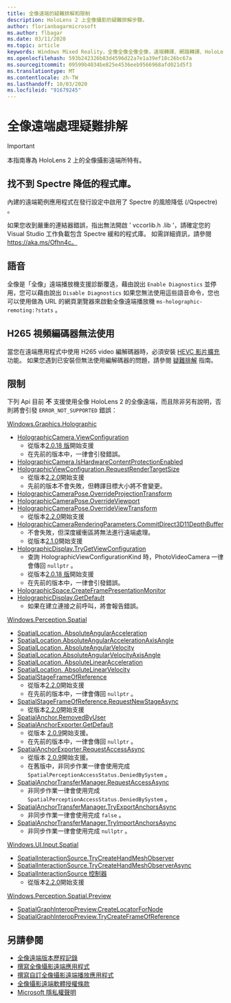 ```yaml
---
title: 全像遠端的疑難排解和限制
description: HoloLens 2 上全像攝影的疑難排解步驟。
author: florianbagarmicrosoft
ms.author: flbagar
ms.date: 03/11/2020
ms.topic: article
keywords: Windows Mixed Reality，全像全像全像全像，遠端轉譯、網路轉譯、HoloLens、遠端全息全像、疑難排解、協助
ms.openlocfilehash: 593b242326b83d4596d22a7e1a39ef18c26bc67a
ms.sourcegitcommit: 09599b4034be825e4536eeb9566968afd021d5f3
ms.translationtype: MT
ms.contentlocale: zh-TW
ms.lasthandoff: 10/03/2020
ms.locfileid: "91679245"
---
```

# <a name="holographic-remoting-troubleshooting"></a>全像遠端處理疑難排解

> [!IMPORTANT]
> 本指南專為 HoloLens 2 上的全像攝影遠端所特有。

## <a name="spectre-mitigated-libraries-not-found"></a>找不到 Spectre 降低的程式庫。

內建的遠端範例應用程式在發行設定中啟用了 Spectre 的風險降低 (/Qspectre) 。

如果您收到嚴重的連結器錯誤，指出無法開啟 ' vccorlib.h .lib '，請確定您的 Visual Studio 工作負載包含 Spectre 緩和的程式庫。 如需詳細資訊，請參閱 https://aka.ms/Ofhn4c。

## <a name="speech"></a>語音

全像是「全像」遠端播放機支援診斷覆迭，藉由說出 ```Enable Diagnostics``` 並停用，您可以藉由說出 ```Disable Diagnostics``` 如果您無法使用這些語音命令，您也可以使用做為 URL 的網頁瀏覽器來啟動全像遠端播放機 ```ms-holographic-remoting:?stats``` 。

## <a name="h265-video-codec-not-available"></a>H265 視頻編碼器無法使用

當您在遠端應用程式中使用 H265 video 編解碼器時，必須安裝 [HEVC 影片擴充](https://www.microsoft.com/p/hevc-video-extensions/9nmzlz57r3t7) 功能。 如果您遇到已安裝但無法使用編解碼器的問題，請參閱 [疑難排解](https://docs.microsoft.com/azure/remote-rendering/resources/troubleshoot#h265-codec-not-available) 指南。

## <a name="limitations"></a>限制

下列 Api 目前 **不** 支援使用全像 HoloLens 2 的全像遠端，而且除非另有說明，否則將會引發 ```ERROR_NOT_SUPPORTED``` 錯誤：

[Windows.Graphics.Holographic](https://docs.microsoft.com/uwp/api/windows.graphics.holographic)

* [HolographicCamera.ViewConfiguration](https://docs.microsoft.com/uwp/api/windows.graphics.holographic.holographiccamera.viewconfiguration)
  - 從版本[2.0.18 版](holographic-remoting-version-history.md#v2.0.18)開始支援
  - 在先前的版本中，一律會引發錯誤。
* [HolographicCamera.IsHardwareContentProtectionEnabled](https://docs.microsoft.com/uwp/api/windows.graphics.holographic.holographiccamera.ishardwarecontentprotectionenabled#Windows_Graphics_Holographic_HolographicCamera_IsHardwareContentProtectionEnabled)
* [HolographicViewConfiguration.RequestRenderTargetSize](https://docs.microsoft.com/uwp/api/windows.graphics.holographic.holographicviewconfiguration.requestrendertargetsize#Windows_Graphics_Holographic_HolographicViewConfiguration_RequestRenderTargetSize_Windows_Foundation_Size_)
  - 從版本[2.2.0](holographic-remoting-version-history.md#v2.2.0)開始支援
  - 先前的版本不會失敗，但轉譯目標大小將不會變更。
* [HolographicCameraPose.OverrideProjectionTransform](https://docs.microsoft.com/uwp/api/windows.graphics.holographic.holographiccamerapose.overrideprojectiontransform)
* [HolographicCameraPose.OverrideViewport](https://docs.microsoft.com/uwp/api/windows.graphics.holographic.holographiccamerapose.overrideviewport)
* [HolographicCameraPose.OverrideViewTransform](https://docs.microsoft.com/uwp/api/windows.graphics.holographic.holographiccamerapose.overrideviewtransform)
  - 從版本[2.2.0](holographic-remoting-version-history.md#v2.2.0)開始支援
* [HolographicCameraRenderingParameters.CommitDirect3D11DepthBuffer](https://docs.microsoft.com/uwp/api/windows.graphics.holographic.holographiccamerarenderingparameters.commitdirect3d11depthbuffer#Windows_Graphics_Holographic_HolographicCameraRenderingParameters_CommitDirect3D11DepthBuffer_Windows_Graphics_DirectX_Direct3D11_IDirect3DSurface_)
  - 不會失敗，但深度緩衝區將無法進行遠端處理。
  - 從版本[2.1.0](holographic-remoting-version-history.md#v2.1.0)開始支援
* [HolographicDisplay.TryGetViewConfiguration](https://docs.microsoft.com/uwp/api/windows.graphics.holographic.holographicdisplay.trygetviewconfiguration)
  - 查詢 HolographicViewConfigurationKind 時，PhotoVideoCamera 一律會傳回 ```nullptr``` 。
  - 從版本[2.0.18 版](holographic-remoting-version-history.md#v2.0.18)開始支援
  - 在先前的版本中，一律會引發錯誤。
* [HolographicSpace.CreateFramePresentationMonitor](https://docs.microsoft.com/uwp/api/windows.graphics.holographic.holographicspace.createframepresentationmonitor)
* [HolographicDisplay.GetDefault](https://docs.microsoft.com/uwp/api/windows.graphics.holographic.holographicdisplay.getdefault#Windows_Graphics_Holographic_HolographicDisplay_GetDefault)
  - 如果在建立連接之前呼叫，將會報告錯誤。


[Windows.Perception.Spatial](https://docs.microsoft.com/uwp/api/windows.perception.spatial)

* [SpatialLocation. AbsoluteAngularAcceleration](https://docs.microsoft.com/uwp/api/windows.perception.spatial.spatiallocation.absoluteangularacceleration)
* [SpatialLocation.AbsoluteAngularAccelerationAxisAngle](https://docs.microsoft.com/uwp/api/windows.perception.spatial.spatiallocation.absoluteangularaccelerationaxisangle)
* [SpatialLocation. AbsoluteAngularVelocity](https://docs.microsoft.com/uwp/api/windows.perception.spatial.spatiallocation.absoluteangularvelocity)
* [SpatialLocation.AbsoluteAngularVelocityAxisAngle](https://docs.microsoft.com/uwp/api/windows.perception.spatial.spatiallocation.absoluteangularvelocityaxisangle)
* [SpatialLocation. AbsoluteLinearAcceleration](https://docs.microsoft.com/uwp/api/windows.perception.spatial.spatiallocation.absolutelinearacceleration)
* [SpatialLocation. AbsoluteLinearVelocity](https://docs.microsoft.com/uwp/api/windows.perception.spatial.spatiallocation.absolutelinearvelocity)
* [SpatialStageFrameOfReference](https://docs.microsoft.com/uwp/api/windows.perception.spatial.spatialstageframeofreference.current)
  - 從版本[2.2.0](holographic-remoting-version-history.md#v2.2.0)開始支援
  - 在先前的版本中，一律會傳回 ```nullptr``` 。
* [SpatialStageFrameOfReference.RequestNewStageAsync](https://docs.microsoft.com/uwp/api/windows.perception.spatial.spatialstageframeofreference.requestnewstageasync)
  - 從版本[2.2.0](holographic-remoting-version-history.md#v2.2.0)開始支援
* [SpatialAnchor.RemovedByUser](https://docs.microsoft.com/uwp/api/windows.perception.spatial.spatialanchor.removedbyuser)
* [SpatialAnchorExporter.GetDefault](https://docs.microsoft.com/uwp/api/windows.perception.spatial.spatialanchorexporter.getdefault
)
  - 從版本 [2.0.9](holographic-remoting-version-history.md#v2.0.9)開始支援。 
  - 在先前的版本中，一律會傳回 ```nullptr``` 。 
* [SpatialAnchorExporter.RequestAccessAsync](https://docs.microsoft.com/uwp/api/windows.perception.spatial.spatialanchorexporter.requestaccessasync
)
  - 從版本 [2.0.9](holographic-remoting-version-history.md#v2.0.9)開始支援。 
  - 在舊版中，非同步作業一律會使用完成 ```SpatialPerceptionAccessStatus.DeniedBySystem``` 。
* [SpatialAnchorTransferManager.RequestAccessAsync](https://docs.microsoft.com/uwp/api/windows.perception.spatial.spatialanchortransfermanager.requestaccessasync#Windows_Perception_Spatial_SpatialAnchorTransferManager_RequestAccessAsync)
  - 非同步作業一律會使用完成 ```SpatialPerceptionAccessStatus.DeniedBySystem``` 。
* [SpatialAnchorTransferManager.TryExportAnchorsAsync](https://docs.microsoft.com/uwp/api/windows.perception.spatial.spatialanchortransfermanager.tryexportanchorsasync#Windows_Perception_Spatial_SpatialAnchorTransferManager_TryExportAnchorsAsync_Windows_Foundation_Collections_IIterable_Windows_Foundation_Collections_IKeyValuePair_System_String_Windows_Perception_Spatial_SpatialAnchor___Windows_Storage_Streams_IOutputStream_)
  - 非同步作業一律會使用完成 ```false``` 。
* [SpatialAnchorTransferManager.TryImportAnchorsAsync](https://docs.microsoft.com/uwp/api/windows.perception.spatial.spatialanchortransfermanager.tryimportanchorsasync
)
  - 非同步作業一律會使用完成 ```nullptr``` 。

[Windows.UI.Input.Spatial](https://docs.microsoft.com/uwp/api/windows.ui.input.spatial)

* [SpatialInteractionSource.TryCreateHandMeshObserver](https://docs.microsoft.com/uwp/api/windows.ui.input.spatial.spatialinteractionsource.trycreatehandmeshobserver#Windows_UI_Input_Spatial_SpatialInteractionSource_TryCreateHandMeshObserver)
* [SpatialInteractionSource.TryCreateHandMeshObserverAsync](https://docs.microsoft.com/uwp/api/windows.ui.input.spatial.spatialinteractionsource.trycreatehandmeshobserverasync)
* [SpatialInteractionSource 控制器](https://docs.microsoft.com/uwp/api/windows.ui.input.spatial.spatialinteractionsource.controller#Windows_UI_Input_Spatial_SpatialInteractionSource_Controller)
  - 從版本[2.2.0](holographic-remoting-version-history.md#v2.2.0)開始支援

[Windows.Perception.Spatial.Preview](https://docs.microsoft.com/uwp/api/windows.perception.spatial.preview)

* [SpatialGraphInteropPreview.CreateLocatorForNode](https://docs.microsoft.com/uwp/api/windows.perception.spatial.preview.spatialgraphinteroppreview.createlocatorfornode)
* [SpatialGraphInteropPreview.TryCreateFrameOfReference](https://docs.microsoft.com/uwp/api/windows.perception.spatial.preview.spatialgraphinteroppreview.trycreateframeofreference)

## <a name="see-also"></a>另請參閱
* [全像遠端版本歷程記錄](holographic-remoting-version-history.md)
* [撰寫全像攝影遠端應用程式](holographic-remoting-create-host.md)
* [撰寫自訂全像攝影遠端播放應用程式](holographic-remoting-create-player.md)
* [全像攝影遠端軟體授權條款](https://docs.microsoft.com/legal/mixed-reality/microsoft-holographic-remoting-software-license-terms)
* [Microsoft 隱私權聲明](https://go.microsoft.com/fwlink/?LinkId=521839)
